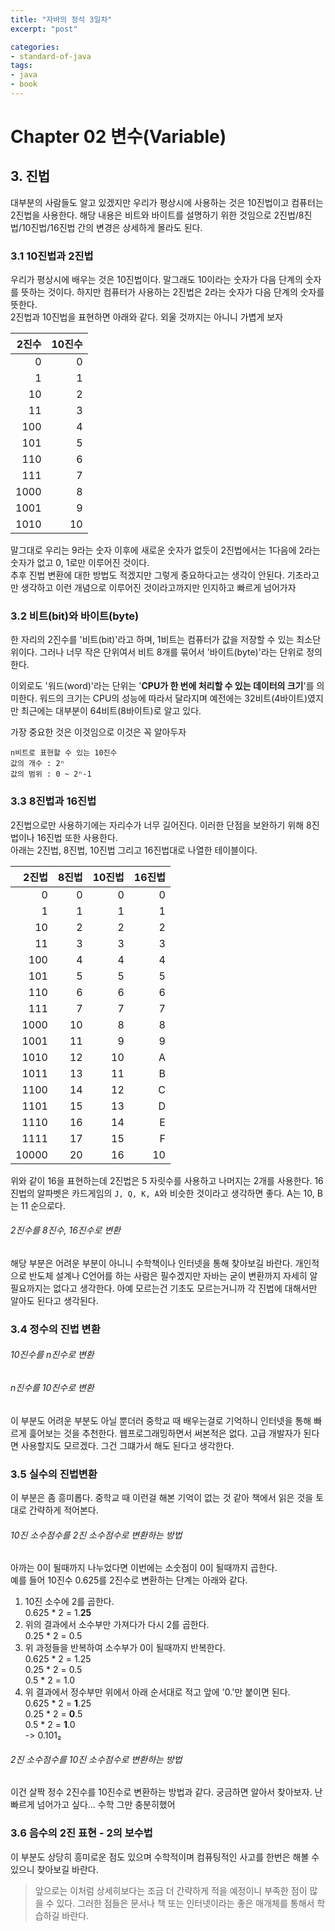 ```yaml
---
title: "자바의 정석 3일차"
excerpt: "post"

categories:
- standard-of-java
tags:
- java
- book
---
```


# Chapter 02 변수(Variable)

## 3. 진법
대부분의 사람들도 알고 있겠지만 우리가 평상시에 사용하는 것은 10진법이고 컴퓨터는 2진법을 사용한다. 해당 내용은 비트와 바이트를 설명하기 위한 것임으로 2진법/8진법/10진법/16진법 간의 변경은 상세하게 몰라도 된다.

### 3.1 10진법과 2진법
우리가 평상시에 배우는 것은 10진법이다. 말그래도 10이라는 숫자가 다음 단계의 숫자를 뜻하는 것이다. 하지만 컴퓨터가 사용하는 2진법은 2라는 숫자가 다음 단계의 숫자를 뜻한다.  
2진법과 10진법을 표현하면 아래와 같다. 외울 것까지는 아니니 가볍게 보자

| 2진수 | 10진수 |
|---:|---:|
| 0 | 0 |
| 1 | 1 |
| 10 | 2 |
| 11 | 3 |
| 100 | 4 |
| 101 | 5 |
| 110 | 6 |
| 111 | 7 |
| 1000 | 8 |
| 1001 | 9 |
| 1010 | 10 |

말그대로 우리는 9라는 숫자 이후에 새로운 숫자가 없듯이 2진법에서는 1다음에 2라는 숫자가 없고 0, 1로만 이루어진 것이다.  
추후 진법 변환에 대한 방법도 적겠지만 그렇게 중요하다고는 생각이 안된다. 기초라고만 생각하고 이런 개념으로 이루어진 것이라고까지만 인지하고 빠르게 넘어가자


### 3.2 비트(bit)와 바이트(byte)
한 자리의 2진수를 '비트(bit)'라고 하며, 1비트는 컴퓨터가 값을 저장할 수 있는 최소단위이다. 그러나 너무 작은 단위여서 비트 8개를 묶어서 '바이트(byte)'라는 단위로 정의한다.

이외로도 '워드(word)'라는 단위는 '__CPU가 한 번에 처리할 수 있는 데이터의 크기__'를 의미한다. 워드의 크기는 CPU의 성능에 따라서 달라지며 예전에는 32비트(4바이트)였지만 최근에는 대부분이 64비트(8바이트)로 알고 있다.

가장 중요한 것은 이것임으로 이것은 꼭 알아두자

    n비트로 표현할 수 있는 10진수
    값의 개수 : 2ⁿ
    값의 범위 : 0 ~ 2ⁿ-1


### 3.3 8진법과 16진법
2진법으로만 사용하기에는 자리수가 너무 길어진다. 이러한 단점을 보완하기 위해 8진법이나 16진법 또한 사용한다.  
아래는 2진법, 8진법, 10진법 그리고 16진법대로 나열한 테이블이다.

| 2진법 | 8진법 | 10진법 | 16진법 |
|---:|---:|---:|---:|
| 0 | 0 | 0 | 0 |
| 1 | 1 | 1 | 1 |
| 10 | 2 | 2 | 2 |
| 11 | 3 | 3 | 3 |
| 100 | 4 | 4 | 4 |
| 101 | 5 | 5 | 5 |
| 110 | 6 | 6 | 6 |
| 111 | 7 | 7 | 7 |
| 1000 | 10 | 8 | 8 |
| 1001 | 11 | 9 | 9 |
| 1010 | 12 | 10 | A |
| 1011 | 13 | 11 | B |
| 1100 | 14 | 12 | C |
| 1101 | 15 | 13 | D |
| 1110 | 16 | 14 | E |
| 1111 | 17 | 15 | F |
| 10000 | 20 | 16 | 10 |

위와 같이 16을 표현하는데 2진법은 5 자릿수를 사용하고 나머지는 2개를 사용한다. 16진법의 알파벳은 카드게임의 `J, Q, K, A`와 비슷한 것이라고 생각하면 좋다. A는 10, B는 11 순으로다.

###### 2진수를 8진수, 16진수로 변환
해당 부분은 어려운 부분이 아니니 수학책이나 인터넷을 통해 찾아보길 바란다. 개인적으로 반도체 설계나 C언어를 하는 사람은 필수겠지만 자바는 굳이 변환까지 자세히 알 필요까지는 없다고 생각한다. 아예 모르는건 기초도 모르는거니까 각 진법에 대해서만 알아도 된다고 생각된다.

### 3.4 정수의 진법 변환
###### 10진수를 n진수로 변환
###### n진수를 10진수로 변환
이 부분도 어려운 부분도 아닐 뿐더러 중학교 때 배우는걸로 기억하니 인터넷을 통해 빠르게 흝어보는 것을 추천한다. 웹프로그래밍하면서 써본적은 없다. 고급 개발자가 된다면 사용할지도 모르겠다. 그건 그떄가서 해도 된다고 생각한다.

### 3.5 실수의 진법변환
이 부분은 좀 흥미롭다. 중학교 때 이런걸 해본 기억이 없는 것 같아 책에서 읽은 것을 토대로 간략하게 적어본다.

###### 10진 소수점수를 2진 소수점수로 변환하는 방법
아까는 0이 될때까지 나누었다면 이번에는 소숫점이 0이 될때까지 곱한다.  
예를 들어 10진수 0.625를 2진수로 변환하는 단계는 아래와 같다.
1. 10진 소수에 2를 곱한다.  
   0.625 * 2 = 1.__25__
2. 위의 결과에서 소수부만 가져다가 다시 2를 곱한다.  
   0.25 * 2 = 0.5
3. 위 과정들을 반복하여 소수부가 0이 될때까지 반복한다.  
   0.625 * 2 = 1.25  
   0.25 * 2 = 0.5  
   0.5 * 2 = 1.0
4. 위 결과에서 정수부만 위에서 아래 순서대로 적고 앞에 '0.'만 붙이면 된다.  
   0.625 * 2 = __1__.25  
   0.25 * 2 = __0__.5  
   0.5 * 2 = __1__.0  
   -> 0.101₂

######  2진 소수점수를 10진 소수점수로 변환하는 방법
이건 살짝 정수 2진수를 10진수로 변환하는 방법과 같다. 궁금하면 알아서 찾아보자. 난 빠르게 넘어가고 싶다... 수학 그만 충분히했어

### 3.6 음수의 2진 표현 - 2의 보수법
이 부분도 상당히 흥미로운 점도 있으며 수학적이며 컴퓨팅적인 사고를 한번은 해볼 수 있으니 찾아보길 바란다.
   
> 앞으로는 이처럼 상세히보다는 조금 더 간략하게 적을 예정이니 부족한 점이 많을 수 있다. 그러한 점들은 문서나 책 또는 인터넷이라는 좋은 매개체를 통해서 학습하길 바란다.